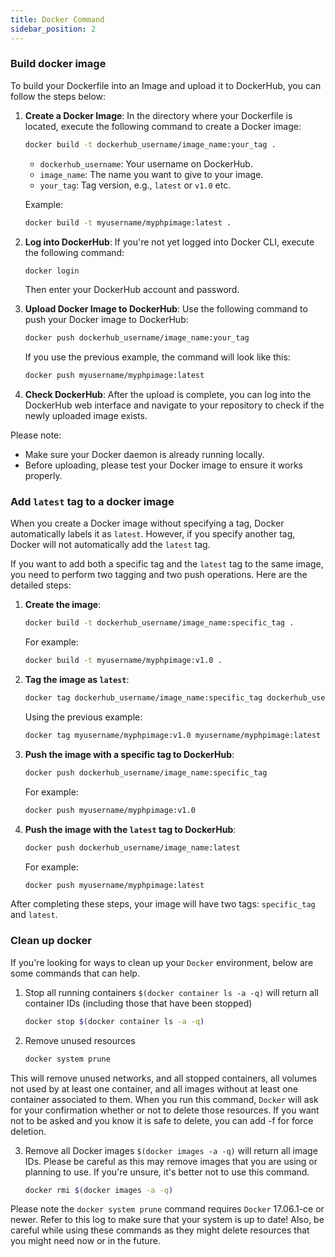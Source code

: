 ```yaml
---
title: Docker Command
sidebar_position: 2
---
```


### Build docker image
To build your Dockerfile into an Image and upload it to DockerHub, you can follow the steps below:

1. **Create a Docker Image**:
    In the directory where your Dockerfile is located, execute the following command to create a Docker image:

    ```bash
    docker build -t dockerhub_username/image_name:your_tag .
    ```

    - `dockerhub_username`: Your username on DockerHub.
    - `image_name`: The name you want to give to your image.
    - `your_tag`: Tag version, e.g., `latest` or `v1.0` etc.

    Example:

    ```bash
    docker build -t myusername/myphpimage:latest .
    ```

2. **Log into DockerHub**:
    If you're not yet logged into Docker CLI, execute the following command:

    ```bash
    docker login
    ```

    Then enter your DockerHub account and password.

3. **Upload Docker Image to DockerHub**:
    Use the following command to push your Docker image to DockerHub:

    ```bash
    docker push dockerhub_username/image_name:your_tag
    ```

    If you use the previous example, the command will look like this:

    ```bash
    docker push myusername/myphpimage:latest
    ```

4. **Check DockerHub**:
    After the upload is complete, you can log into the DockerHub web interface and navigate to your repository to check if the newly uploaded image exists.

Please note:
- Make sure your Docker daemon is already running locally.
- Before uploading, please test your Docker image to ensure it works properly.

### Add `latest` tag to a docker image
When you create a Docker image without specifying a tag, Docker automatically labels it as `latest`. However, if you specify another tag, Docker will not automatically add the `latest` tag.

If you want to add both a specific tag and the `latest` tag to the same image, you need to perform two tagging and two push operations. Here are the detailed steps:

1. **Create the image**:
    ```bash
    docker build -t dockerhub_username/image_name:specific_tag .
    ```

    For example:

    ```bash
    docker build -t myusername/myphpimage:v1.0 .
    ```

2. **Tag the image as `latest`**:
    ```bash
    docker tag dockerhub_username/image_name:specific_tag dockerhub_username/image_name:latest
    ```

    Using the previous example:

    ```bash
    docker tag myusername/myphpimage:v1.0 myusername/myphpimage:latest
    ```

3. **Push the image with a specific tag to DockerHub**:
    ```bash
    docker push dockerhub_username/image_name:specific_tag
    ```

    For example:

    ```bash
    docker push myusername/myphpimage:v1.0
    ```

4. **Push the image with the `latest` tag to DockerHub**:
    ```bash
    docker push dockerhub_username/image_name:latest
    ```

    For example:
    ```bash
    docker push myusername/myphpimage:latest
    ```

After completing these steps, your image will have two tags: `specific_tag` and `latest`.

### Clean up docker
If you're looking for ways to clean up your `Docker` environment, below are some commands that can help.

1. Stop all running containers
`$(docker container ls -a -q)` will return all container IDs (including those that have been stopped)
    ```bash
    docker stop $(docker container ls -a -q)
    ```

2. Remove unused resources
    ```bash
    docker system prune
    ```
This will remove unused networks, and all stopped containers, all volumes not used by at least one container, and all images without at least one container associated to them. When you run this command, `Docker` will ask for your confirmation whether or not to delete those resources. If you want not to be asked and you know it is safe to delete, you can add -f for force deletion.

3. Remove all Docker images
`$(docker images -a -q)` will return all image IDs.
    Please be careful as this may remove images that you are using or planning to use. If you're unsure, it's better not to use this command.
    ```bash
    docker rmi $(docker images -a -q)
    ```
Please note the `docker system prune` command requires `Docker` 17.06.1-ce or newer. Refer to this log to make sure that your system is up to date! Also, be careful while using these commands as they might delete resources that you might need now or in the future.
